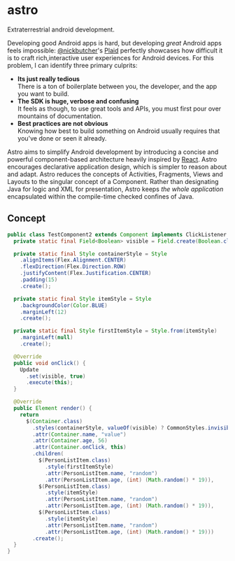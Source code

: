 # astro
Extraterrestrial android development.  
  
Developing good Android apps is hard, but developing _great_ Android apps feels impossible: [@nickbutcher](https://github.com/nickbutcher/plaid)'s [Plaid](https://github.com/nickbutcher/plaid) perfectly showcases how difficult it is to craft rich,interactive user experiences for Android devices. For this problem, I can identify three primary culprits:
- **Its just really tedious**  
There is a ton of boilerplate between you, the developer, and the app you want to build.
- **The SDK is huge, verbose and confusing**  
It feels as though, to use great tools and APIs, you must first pour over mountains of documentation.
- **Best practices are not obvious**  
Knowing how best to build something on Android usually requires that you've done or seen it already.  

Astro aims to simplify Android development by introducing a concise and powerful component-based architecture heavily inspired by [React](https://github.com/facebook/react). Astro encourages declarative application design, which is simpler to reason about and adapt. Astro reduces the concepts of Activities, Fragments, Views and Layouts to the singular concept of a Component. Rather than designating Java for logic and XML for presentation, Astro keeps _the whole application_ encapsulated within the compile-time checked confines of Java.

## Concept
```java
public class TestComponent2 extends Component implements ClickListener {
  private static final Field<Boolean> visible = Field.create(Boolean.class, false);

  private static final Style containerStyle = Style
    .alignItems(Flex.Alignment.CENTER)
    .flexDirection(Flex.Direction.ROW)
    .justifyContent(Flex.Justification.CENTER)
    .padding(15)
    .create();

  private static final Style itemStyle = Style
    .backgroundColor(Color.BLUE)
    .marginLeft(12)
    .create();

  private static final Style firstItemStyle = Style.from(itemStyle)
    .marginLeft(null)
    .create();

  @Override
  public void onClick() {
    Update
      .set(visible, true)
      .execute(this);
  }

  @Override
  public Element render() {
    return
      $(Container.class)
        .styles(containerStyle, valueOf(visible) ? CommonStyles.invisible : null)
        .attr(Container.name, "value")
        .attr(Container.age, 56)
        .attr(Container.onClick, this)
        .children(
          $(PersonListItem.class)
            .style(firstItemStyle)
            .attr(PersonListItem.name, "random")
            .attr(PersonListItem.age, (int) (Math.random() * 19)),
          $(PersonListItem.class)
            .style(itemStyle)
            .attr(PersonListItem.name, "random")
            .attr(PersonListItem.age, (int) (Math.random() * 19)),
          $(PersonListItem.class)
            .style(itemStyle)
            .attr(PersonListItem.name, "random")
            .attr(PersonListItem.age, (int) (Math.random() * 19)))
        .create();
  }
}
```
